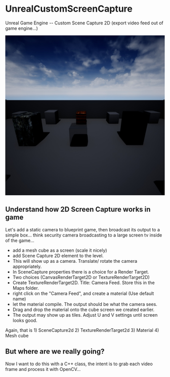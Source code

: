# UnrealCustomScreenCapture
Unreal Game Engine -- Custom Scene Capture 2D (export video feed out of game engine...)

![Initial Screen Capture](./test.jpg)

## Understand how 2D Screen Capture works in game
Let's add a static camera to blueprint game, then broadcast
its output to a simple box... think security camera broadcasting to a large screen tv inside of the game...
 - add a mesh cube as a screen (scale it nicely)
 - add Scene Capture 2D element to the level.
 - This will show up as a camera.  Translate/ rotate the camera appropriately.
 - In SceneCapture properties there is a choice for a Render Target.  
 - Two choices (CanvasRenderTarget2D or TextureRenderTarget2D)
 - Create TextureRenderTarget2D. Title: Camera Feed.  Store this in the Maps folder.
 - right click on the "Camera Feed", and create a material (Use default name)
 - let the material compile.  The output should be what the camera sees.
 - Drag and drop the material onto the cube screen we created earlier.
 - The output may show up as tiles. Adjust U and V settings until screen looks good.

Again, that is 1) SceneCapture2d 2) TextureRenderTarget2d 3) Material 4) Mesh cube

## But where are we really going?
Now I want to do this with a C++ class, the intent is to grab each video frame and 
process it with OpenCV...
